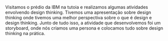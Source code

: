 Visitamos o prédio da IBM na tutoia e realizamos algumas atividades envolvendo design thinking. Tivemos uma apresentação sobre design thinking onde tivemos uma melhor perspectiva sobre o que é design e design thinking. 
Junto de tudo isso, a atividade que desenvolvemos foi um storyboard, onde nós criamos uma persona e colocamos tudo sobre design thinking na prática.
